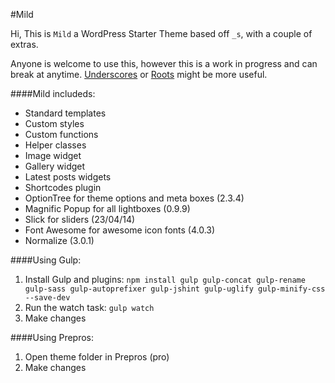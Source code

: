 #Mild

Hi, This is `Mild` a WordPress Starter Theme based off `_s`, with a couple of extras.

Anyone is welcome to use this, however this is a work in progress and can break at anytime. 
[Underscores](http://github.com/Automattic/_s) or [Roots](http://github.com/roots/roots) might be more useful.

####Mild includeds:
* Standard templates
* Custom styles
* Custom functions
* Helper classes
* Image widget
* Gallery widget
* Latest posts widgets
* Shortcodes plugin
* OptionTree for theme options and meta boxes (2.3.4)
* Magnific Popup for all lightboxes (0.9.9)
* Slick for sliders (23/04/14)
* Font Awesome for awesome icon fonts (4.0.3)
* Normalize (3.0.1)

####Using Gulp:
1. Install Gulp and plugins: `npm install gulp gulp-concat gulp-rename gulp-sass gulp-autoprefixer gulp-jshint gulp-uglify gulp-minify-css --save-dev`
2. Run the watch task: `gulp watch`
3. Make changes

####Using Prepros:
1. Open theme folder in Prepros (pro)
3. Make changes
